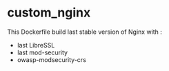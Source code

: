 # custom_nginx
This Dockerfile build last stable version of Nginx with : 
 - last LibreSSL
 - last mod-security
 - owasp-modsecurity-crs